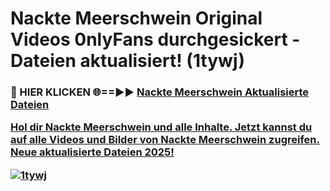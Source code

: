 # Nackte Meerschwein Original Videos 0nlyFans durchgesickert - Dateien aktualisiert! (1tywj)

<h3>🔴 HIER KLICKEN 🌐==►► <a href="https://tinyurl.com/h6vf6nb8" rel="nofollow">Nackte Meerschwein Aktualisierte Dateien

Hol dir Nackte Meerschwein und alle Inhalte. Jetzt kannst du auf alle Videos und Bilder von Nackte Meerschwein zugreifen. Neue aktualisierte Dateien 2025!

[![1tywj](https://i.imgur.com/sD4kR3V.gif)](https://tinyurl.com/h6vf6nb8)

